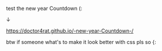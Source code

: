test the new year Countdown (:

↓

https://doctor4rat.github.io/-new-year-Countdown-/

btw if someone what's to make it look better with css pls so {:
